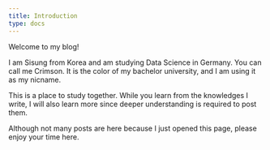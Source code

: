 ```yaml
---
title: Introduction
type: docs
---
```


Welcome to my blog!

I am Sisung from Korea and am studying Data Science in Germany. You can call me Crimson. It is the color of my bachelor university, and I am using it as my nicname.

This is a place to study together. While you learn from the knowledges I write, I will also learn more since deeper understanding is required to post them.

Although not many posts are here because I just opened this page, please enjoy your time here.